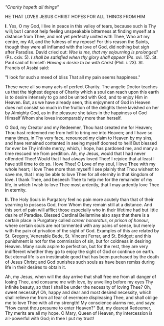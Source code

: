 
*\"Charity hopeth all things\"*

HE THAT LOVES JESUS CHRIST HOPES FOR ALL THINGS FROM HIM

**I\.** Yes, O my God, I live in peace in this valley of tears, because such is Thy will; but I cannot help feeling unspeakable bitterness at finding myself at a distance from Thee, and not yet perfectly united with Thee, Who art my centre, my All, and the fulness of my repose! For this reason the Saints, though they were all inflamed with the love of God, did nothing but sigh after Paradise. David cried out: *Woe is me, that my sojourning is prolonged!* (Ps. cxiv. 5). *I shall be satisfied when thy glory shall appear* (Ps. xvi. 15). St. Paul said of himself: *Having a desire to be with Christ* (Phil. i. 23). St. Francis of Assisi said:

\"I look for such a meed of bliss That all my pain seems happiness.\"

These were all so many acts of perfect Charity. The angelic Doctor teaches us that the highest degree of Charity which a soul can reach upon this earth is to desire intensely to go and be united with God, and to enjoy Him in Heaven. But, as we have already seen, this enjoyment of God in Heaven does not consist so much in the fruition of the delights there lavished on her by Almighty God, as in the pleasure she takes in the happiness of God Himself Whom she loves incomparably more than herself.

O God, my Creator and my Redeemer, Thou hast created me for Heaven; Thou hast redeemed me from hell to bring me into Heaven; and I have so many times, in Thy very face, renounced my claim to Heaven by my sins, and have remained contented in seeing myself doomed to hell! But blessed for ever be Thy infinite mercy, which, I hope, has pardoned me, and many a time rescued me from perdition. Ah, my Jesus, would that I had never offended Thee! Would that I had always loved Thee! I rejoice that at least I have still time to do so. I love Thee! O Love of my soul, I love Thee with my whole heart; I love Thee more than myself! I see plainly that Thou wishest to save me, that I may be able to love Thee for all eternity in that kingdom of love. I thank Thee, and beseech Thee to help me for the remainder of my life, in which I wish to love Thee most ardently, that I may ardently love Thee in eternity.

**II\.** The Holy Souls in Purgatory feel no pain more acutely than that of their yearning to possess God, from Whom they remain still at a distance. And this sort of pain will afflict those especially who in their lifetime had but little desire of Paradise. Blessed Cardinal Bellarmine also says that there is a certain place in Purgatory called *career honoratus*, or *prison of honour*, where certain souls are not tormented with any pains of sense, but merely with the pain of privation of the sight of God. Examples of this are related by St. Gregory, Venerable Bede, St. Vincent Ferrar, and St. Bridget; and this punishment is not for the commission of sin, but for coldness in desiring Heaven. Many souls aspire to perfection, but for the rest, they are very indifferent whether they go to enjoy the sight of God or continue on earth. But eternal life is an inestimable good that has been purchased by the death of Jesus Christ; and God punishes such souls as have been remiss during life in their desires to obtain it.

Ah, my Jesus, when will the day arrive that shall free me from all danger of losing Thee, and consume me with love, by unveiling before my eyes Thy infinite beauty, so that I shall be under the necessity of loving Thee? Oh, sweet necessity! Oh, happy and dear and most desired necessity, which shall relieve me from all fear of evermore displeasing Thee, and shall oblige me to love Thee with all my strength! My conscience alarms me, and says: \"How canst thou presume to enter Heaven?\" But, my dearest Redeemer, Thy merits are all my hope. O Mary, Queen of Heaven, thy intercession is all-powerful with God; in thee I put my trust!


